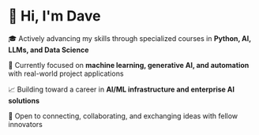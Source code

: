 # 👋 Hi, I'm Dave  

🎓 Actively advancing my skills through specialized courses in **Python, AI, LLMs, and Data Science**  

🚀 Currently focused on **machine learning, generative AI, and automation** with real-world project applications  

📈 Building toward a career in **AI/ML infrastructure and enterprise AI solutions**  

🤝 Open to connecting, collaborating, and exchanging ideas with fellow innovators  

<!---
DaveBP2011/DaveBP2011 is a ✨ special ✨ repository because its `README.md` (this file) appears on your GitHub profile.
You can click the Preview link to take a look at your changes.
--->
